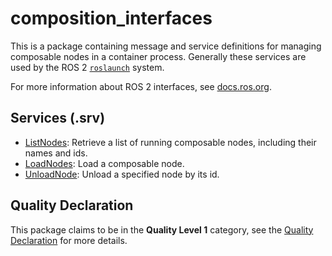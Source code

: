 # composition_interfaces
This is a package containing message and service definitions for managing composable nodes in a container process.
Generally these services are used by the ROS 2 [`roslaunch`](https://design.ros2.org/articles/roslaunch.html) system.

For more information about ROS 2 interfaces, see [docs.ros.org](https://docs.ros.org/en/rolling/Concepts/About-ROS-Interfaces.html).

## Services (.srv)
* [ListNodes](srv/ListNodes.srv): Retrieve a list of running composable nodes, including their names and ids.
* [LoadNodes](srv/LoadNode.srv): Load a composable node.
* [UnloadNode](srv/UnloadNode.srv): Unload a specified node by its id.

## Quality Declaration
This package claims to be in the **Quality Level 1** category, see the [Quality Declaration](QUALITY_DECLARATION.md) for more details.
